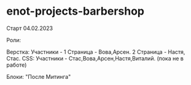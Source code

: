 # enot-projects-barbershop 
Старт 04.02.2023

Роли:

Верстка: Участники - 1 Страница - Вова,Арсен. 2 Страница - Настя, Стас.
СSS: Участники - Стас,Вова,Арсен,Настя,Виталий. (пока не в работе)

Блоки: "После Митинга"
